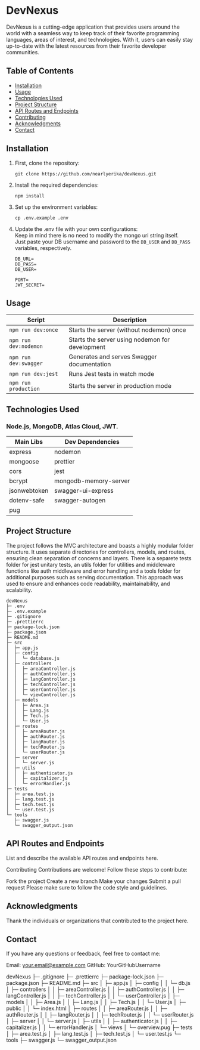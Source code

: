 # DevNexus

DevNexus is a cutting-edge application that provides users around the world with a seamless way to keep track of their favorite programming languages, areas of interest, and technologies. With it, users can easily stay up-to-date with the latest resources from their favorite developer communities.

## Table of Contents
- [Installation](#installation)
- [Usage](#usage)
- [Technologies Used](#technologies-used)
- [Project Structure](#folder-structure)
- [API Routes and Endpoints](#api-routes-and-endpoints)
- [Contributing](#contributing)
- [Acknowledgments](#acknowledgments)
- [Contact](#contact)

## Installation
1. First, clone the repository:

   ```
   git clone https://github.com/nearlyerika/devNexus.git
   ```
2. Install the required dependencies:

   ```
   npm install
   ```

3. Set up the environment variables:

   ```
   cp .env.example .env
   ```

4. Update the .env file with your own configurations:
   <br>Keep in mind there is no need to modify the mongo uri string itself.
   <br>Just paste your DB username and password to the ``DB_USER`` and ``DB_PASS`` variables, respectively.

   ```
   DB_URL=
   DB_PASS=
   DB_USER=

   PORT=
   JWT_SECRET=
   ```
   
## Usage

| Script                  | Description                                     |
| ----------------------- | ----------------------------------------------- |
| `npm run dev:once`      | Starts the server (without nodemon) once        |
| `npm run dev:nodemon`   | Starts the server using nodemon for development |
| `npm run dev:swagger`   | Generates and serves Swagger documentation      |
| `npm run dev:jest`      | Runs Jest tests in watch mode                   |
| `npm run production`    | Starts the server in production mode            |


## Technologies Used

### Node.js, MongoDB, Atlas Cloud, JWT.

| Main Libs    | Dev Dependencies       |
| ------------ | ---------------------- |
| express      | nodemon                |
| mongoose     | prettier               |
| cors         | jest                   |
| bcrypt       | mongodb-memory-server  |
| jsonwebtoken | swagger-ui-express     |
| dotenv-safe  | swagger-autogen        |
| pug          |                        

## Project Structure

The project follows the MVC architecture and boasts a highly modular folder structure. It uses separate directories for controllers, models, and routes, ensuring clean separation of concerns and layers. There is a separete tests folder for jest unitary tests, an utils folder for utilities and middleware functions like auth middleware and error handling and a tools folder for additional purposes such as serving documentation. This approach was used to ensure and enhances code readability, maintainability, and scalability.

```
devNexus
├─ .env
├─ .env.example
├─ .gitignore
├─ .prettierrc
├─ package-lock.json
├─ package.json
├─ README.md
├─ src
│  ├─ app.js
│  ├─ config
│  │  └─ database.js
│  ├─ controllers
│  │  ├─ areaController.js
│  │  ├─ authController.js
│  │  ├─ langController.js
│  │  ├─ techController.js
│  │  ├─ userController.js
│  │  └─ viewController.js
│  ├─ models
│  │  ├─ Area.js
│  │  ├─ Lang.js
│  │  ├─ Tech.js
│  │  └─ User.js
│  ├─ routes
│  │  ├─ areaRouter.js
│  │  ├─ authRouter.js
│  │  ├─ langRouter.js
│  │  ├─ techRouter.js
│  │  └─ userRouter.js
│  ├─ server
│  │  └─ server.js
│  ├─ utils
│  │  ├─ authenticator.js
│  │  ├─ capitalizer.js
│  │  └─ errorHandler.js
├─ tests
│  ├─ area.test.js
│  ├─ lang.test.js
│  ├─ tech.test.js
│  └─ user.test.js
└─ tools
   ├─ swagger.js
   └─ swagger_output.json
```

## API Routes and Endpoints
List and describe the available API routes and endpoints here.


Contributing
Contributions are welcome! Follow these steps to contribute:

Fork the project
Create a new branch
Make your changes
Submit a pull request
Please make sure to follow the code style and guidelines.

## Acknowledgments
Thank the individuals or organizations that contributed to the project here.

## Contact
If you have any questions or feedback, feel free to contact me:

Email: your.email@example.com
GitHub: YourGitHubUsername

devNexus
├─ .gitignore
├─ .prettierrc
├─ package-lock.json
├─ package.json
├─ README.md
├─ src
│  ├─ app.js
│  ├─ config
│  │  └─ db.js
│  ├─ controllers
│  │  ├─ areaController.js
│  │  ├─ authController.js
│  │  ├─ langController.js
│  │  ├─ techController.js
│  │  └─ userController.js
│  ├─ models
│  │  ├─ Area.js
│  │  ├─ Lang.js
│  │  ├─ Tech.js
│  │  └─ User.js
│  ├─ public
│  │  └─ index.html
│  ├─ routes
│  │  ├─ areaRouter.js
│  │  ├─ authRouter.js
│  │  ├─ langRouter.js
│  │  ├─ techRouter.js
│  │  └─ userRouter.js
│  ├─ server
│  │  └─ server.js
│  ├─ utils
│  │  ├─ authenticator.js
│  │  ├─ capitalizer.js
│  │  └─ errorHandler.js
│  └─ views
│     └─ overview.pug
├─ tests
│  ├─ area.test.js
│  ├─ lang.test.js
│  ├─ tech.test.js
│  └─ user.test.js
└─ tools
   ├─ swagger.js
   └─ swagger_output.json
